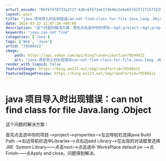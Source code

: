 ```yaml
---
arturl_encode: "68747470733a2f2f:626c6f672e6373646e2e6e65742f71715f3239313934393735:2f61727469636c652f64657461696c732f3739353938343232"
layout: post
title: "java-项目导入时出现错误can-not-find-class-for-file-Java.lang-.Object"
date: 2024-03-22 11:07:38 +08:00
description: "这个问题的解决方案：首先点击选中你的项目——&gt;project——&gt;properties—"
keywords: "java can not find"
categories: ['Java']
tags: ['Web', 'Java']
artid: "79598422"
image:
    path: https://api.vvhan.com/api/bing?rand=sj&artid=79598422
    alt: "java-项目导入时出现错误can-not-find-class-for-file-Java.lang-.Object"
render_with_liquid: false
featuredImage: https://bing.ee123.net/img/rand?artid=79598422
featuredImagePreview: https://bing.ee123.net/img/rand?artid=79598422
---
```


# java 项目导入时出现错误：can not find class for file Java.lang .Object

这个问题的解决方案：

首先点击选中你的项目——>project——>properties——>左边导航栏选择java Build Path ——>右边导航栏选中Libraries——>点右边add Library——>在出现的对话框里选择 JRE  System Library——点击next——>点击选中 WorksPlace default jre ——>点 Finish——点Apply and close。问题得到解决。